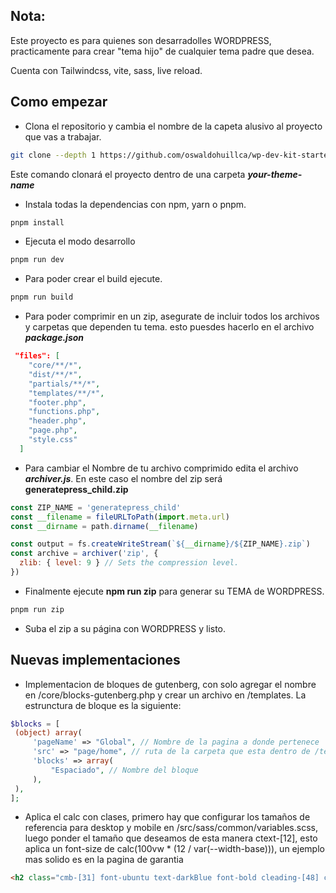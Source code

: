 ## Nota:

Este proyecto es para quienes son desarradolles WORDPRESS, practicamente para crear "tema hijo" de cualquier tema padre que desea.

Cuenta con Tailwindcss, vite, sass, live reload.

## Como empezar

- Clona el repositorio y cambia el nombre de la capeta alusivo al proyecto que vas a trabajar.

```bash
git clone --depth 1 https://github.com/oswaldohuillca/wp-dev-kit-started.git your-theme-name
```
Este comando clonará el proyecto dentro de una carpeta ***your-theme-name***

- Instala todas la dependencias con npm, yarn o pnpm.

```bash
pnpm install
```

- Ejecuta el modo desarrollo

```bash
pnpm run dev
```

- Para poder crear el build ejecute.

```bash
pnpm run build
```

- Para poder comprimir en un zip, asegurate de incluir todos los archivos y carpetas que dependen tu tema.
esto  puesdes hacerlo en el archivo ***package.json***

```json
 "files": [
    "core/**/*",
    "dist/**/*",
    "partials/**/*",
    "templates/**/*",
    "footer.php",
    "functions.php",
    "header.php",
    "page.php",
    "style.css"
  ]
```
- Para cambiar el Nombre de tu archivo comprimido edita el archivo ***archiver.js***. En este caso el nombre del zip será **generatepress_child.zip**

```js
const ZIP_NAME = 'generatepress_child'
const __filename = fileURLToPath(import.meta.url)
const __dirname = path.dirname(__filename)

const output = fs.createWriteStream(`${__dirname}/${ZIP_NAME}.zip`)
const archive = archiver('zip', {
  zlib: { level: 9 } // Sets the compression level.
})
```

- Finalmente ejecute **npm run zip** para generar su TEMA de WORDPRESS.

```bash
pnpm run zip
```
- Suba el zip a su página con WORDPRESS y listo.

## Nuevas implementaciones

- Implementacion de bloques de gutenberg, con solo agregar el nombre en /core/blocks-gutenberg.php y crear un archivo en /templates. La estrunctura de bloque es la siguiente:
```php
$blocks = [      
 (object) array(
     'pageName' => "Global", // Nombre de la pagina a donde pertenece 
     'src' => "page/home", // ruta de la carpeta que esta dentro de /template
     'blocks' => array(
         "Espaciado", // Nombre del bloque
     ),
 ),
];
```
- Aplica el calc con clases, primero hay que configurar los tamaños de referencia para desktop y mobile en /src/sass/common/variables.scss, luego ponder el tamaño que deseamos de esta manera ctext-[12], esto aplica un font-size de calc(100vw * (12 / var(--width-base))), un ejemplo mas solido es en la pagina de garantia

```html
<h2 class="cmb-[31] font-ubuntu text-darkBlue font-bold cleading-[48] ctext-[42]">Te entendemos, te ayudamos</h2>
```

